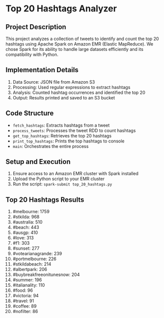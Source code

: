 # Top 20 Hashtags Analyzer

## Project Description
This project analyzes a collection of tweets to identify and count the top 20 hashtags using Apache Spark on Amazon EMR (Elastic MapReduce). We chose Spark for its ability to handle large datasets efficiently and its compatibility with Python.

## Implementation Details
1. Data Source: JSON file from Amazon S3
2. Processing: Used regular expressions to extract hashtags
3. Analysis: Counted hashtag occurrences and identified the top 20
4. Output: Results printed and saved to an S3 bucket

## Code Structure
- `fetch_hashtags`: Extracts hashtags from a tweet
- `process_tweets`: Processes the tweet RDD to count hashtags
- `get_top_hashtags`: Retrieves the top 20 hashtags
- `print_top_hashtags`: Prints the top hashtags to console
- `main`: Orchestrates the entire process

## Setup and Execution
1. Ensure access to an Amazon EMR cluster with Spark installed
2. Upload the Python script to your EMR cluster
3. Run the script: `spark-submit top_20_hashtags.py`


## Top 20 Hashtags Results
1. #melbourne: 1759
2. #stkilda: 968
3. #australia: 510
4. #beach: 443
5. #ausgp: 410
6. #love: 313
7. #f1: 303
8. #sunset: 277
9. #votearianagrande: 239
10. #portmelbourne: 226
11. #stkildabeach: 214
12. #albertpark: 206
13. #buybreakfreeonitunesnow: 204
14. #summer: 196
15. #italianality: 110
16. #food: 96
17. #victoria: 94
18. #travel: 91
19. #coffee: 89
20. #nofilter: 86
